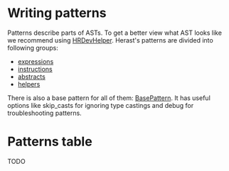 # Writing patterns
Patterns describe parts of ASTs. To get a better view what AST looks like we recommend using [HRDevHelper](https://github.com/patois/HRDevHelper/).
Herast's patterns are divided into following groups:
- [expressions](https://github.com/mostobriv/herast/blob/main/herast/tree/patterns/expressions.py)
- [instructions](https://github.com/mostobriv/herast/blob/main/herast/tree/patterns/instructions.py)
- [abstracts](https://github.com/mostobriv/herast/blob/main/herast/tree/patterns/abstracts.py)
- [helpers](https://github.com/mostobriv/herast/blob/main/herast/tree/patterns/helpers.py)

There is also a base pattern for all of them: [BasePattern](https://github.com/mostobriv/herast/blob/main/herast/tree/patterns/base_pattern.py). It has useful options like skip_casts for ignoring type castings and debug for troubleshooting patterns.


# Patterns table
TODO